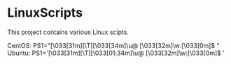 # LinuxScripts
This project contains various Linux scipts.

CentOS: PS1="\[\033[31m\][\T]\[\033[34m\]\u@ \[\033[32m\]\w:\[\033[0m\]\$ "
Ubuntu: PS1='\[\033[31m\][\T]\[\033[01;34m\]\u@ \[\033[32m\]\w:\[\033[0m\]\$ '
